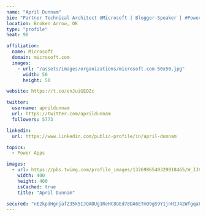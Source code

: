 ```yaml
---
name: "April Dunnam"
bio: "Partner Technical Architect @Microsoft | Blogger-Speaker | #PowerApps, #PowerAutomate, #Office365, #SharePoint | #WIT | #Karaoke Queen"
location: Broken Arrow, OK
type: "profile"
heat: 96

affiliation:
  name: Microsoft
  domain: microsoft.com
  images:
    - url: "/assets/images/organizations/microsoft.com-50x50.jpg"
      width: 50
      height: 50

website: https://t.co/enJuiGEQZc

twitter:
  username: aprildunnam
  url: https://twitter.com/aprildunnam
  followers: 5773

linkedin:
  url: https://www.linkedin.com/public-profile/in/april-dunnam

topics:
  - Power Apps

images:
  - url: https://pbs.twimg.com/profile_images/1326986540329918465/W_IJ6Ih2_400x400.jpg
    width: 400
    height: 400
    isCached: true
    title: "April Dunnam"

secured: "nE2kpdHgnjafZ35k5IJQADUg1ReHC8GEd78DA6ETmO9gS9Y1jnHIJ42WfgqaFGzJ1yfbI7+WEUNL+F6Qfv/6c5Wr5JEWr1ZX9HQiZ6iLrA9cTuDwuLW5sR1UHLHDoenlVLtGKw1iyvVty9mrsYrniWugXULBsy/VAtissozXYXAhGW6dwfsobLkj5NVsYuOCtJdQlu4LG89My64bubEMsbyp2RdDSlT9TEkFo+Do9WI0P1yjdPFBLlIg50045Q8d7vpK9Qna3Bc2NWegjITFP4jk6E72akyAw+0IxOEqZUX6BnhMYsc81ciQDFCgULMSsjxm/1k1J9oalSTRHvaJfV+A3+qSnrZCPsPpMaGQzDaZ2DY7SJ5MIYGY8jXJuJhYJil3J/T4qjtUKD+cm7RrJadtey/v3G4xnjRn8tnhm/w=;072lrdo7iLg0iXNABhfDug=="
---
```


